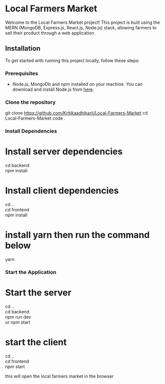 # Local Farmers Market

Welcome to the Local Farmers Market project! This project is built using the MERN (MongoDB, Express.js, React.js, Node.js) stack, allowing farmers to sell their product through a web application.

## Installation

To get started with running this project locally, follow these steps:

### Prerequisites

- Node.js, MongoDb and npm installed on your machine. You can download and install Node.js from [here](https://nodejs.org/).

### Clone the repository

git clone https://github.com/Kritikaadhikarii/Local-Farmers-Market
cd Local-Farmers-Market
code .

### Install Dependencies

# Install server dependencies

cd backend<br>
npm install

# Install client dependencies

cd ..<br>
cd frontend <br>
npm install

# install yarn then run the command below
yarn

### Start the Application

# Start the server

cd ..<br>
cd backend<br>
npm run dev<br>
or
npm start<br>

# start the client

cd ..<br>
cd frontend<br>
npm start<br>

this will open the local farmers market in the browser

